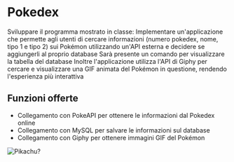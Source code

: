 # Pokedex
 Sviluppare il programma mostrato in classe: Implementare un'applicazione che permette agli utenti di cercare informazioni (numero pokedex, nome, tipo 1 e tipo 2) sui Pokémon utilizzando un'API esterna e decidere se aggiungerli al proprio database Sarà presente un comando per visualizzare la tabella del database Inoltre l'applicazione utilizza l'API di Giphy per cercare e visualizzare una GIF animata del Pokémon in questione, rendendo l'esperienza più interattiva
<h2>Funzioni offerte</h2>
<ul>
    <li>Collegamento con PokeAPI per ottenere le informazioni dal Pokedex online</li>
    <li>Collegamento con MySQL per salvare le informazioni sul database</li>
    <li>Collegamento con Giphy per ottenere immagini GIF del Pokémon</li>
</ul>
<img src="https://media.tenor.com/ihqN6a3iiYEAAAAM/pikachu-shocked-face-stunned.gif" alt="Pikachu?">